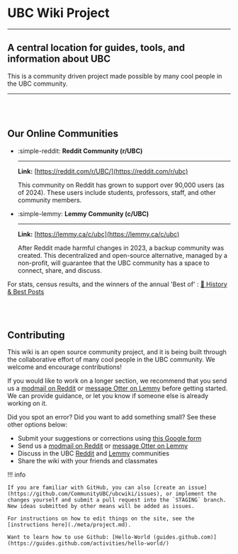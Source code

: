 # UBC Wiki Project

---

## A central location for guides, tools, and information about UBC

This is a community driven project made possible by many cool people in the UBC community.

---

<br>
<br>



## Our Online Communities

<div class="grid cards" markdown>

- :simple-reddit: __Reddit Community (r/UBC)__

    ---

    **Link:** [https://reddit.com/r/UBC/](https://reddit.com/r/ubc)
    
    This community on Reddit has grown to support over 90,000 users (as of 2024). These users include students, professors, staff, and other community members.

 <!-- The subreddit is not private, there is a bug with shields.io badges. -->

- :simple-lemmy: __Lemmy Community (c/UBC)__

    ---

    **Link:** [https://lemmy.ca/c/ubc](https://lemmy.ca/c/ubc)

    After Reddit made harmful changes in 2023, a backup community was created. This decentralized and open-source alternative, managed by a non-profit, will guarantee that the UBC community has a space to connect, share, and discuss.
    
</div>


For stats, census results, and the winners of the annual 'Best of' : [🙌 History & Best Posts](./meta/community.md)

<br>
<br>

## Contributing

This wiki is an open source community project, and it is being built through the collaborative effort of many cool people in the UBC community. We welcome and encourage contributions!

If you would like to work on a longer section, we recommend that you send us a [modmail on Reddit](https://www.reddit.com/message/compose?to=%2Fr%2FUBC) or [message Otter on Lemmy](https://lemmy.ca/u/Otter) before getting started. We can provide guidance, or let you know if someone else is already working on it.

Did you spot an error? Did you want to add something small? See these other options below:

- Submit your suggestions or corrections using [this Google form](https://forms.gle/8L7GPodjp2SNRM2w9)
- Send us a [modmail on Reddit](https://www.reddit.com/message/compose?to=%2Fr%2FUBC) or [message Otter on Lemmy](https://lemmy.ca/u/Otter)
- Discuss in the UBC [Reddit](https://reddit.com/r/ubc) and [Lemmy](https://lemmy.ca/c/ubc) communities
- Share the wiki with your friends and classmates

!!! info

    If you are familiar with GitHub, you can also [create an issue](https://github.com/CommunityUBC/ubcwiki/issues), or implement the changes yourself and submit a pull request into the `STAGING` branch. New ideas submitted by other means will be added as issues.

    For instructions on how to edit things on the site, see the [instructions here](./meta/project.md). 
    
    Want to learn how to use Github: [Hello-World (guides.github.com)](https://guides.github.com/activities/hello-world/)

